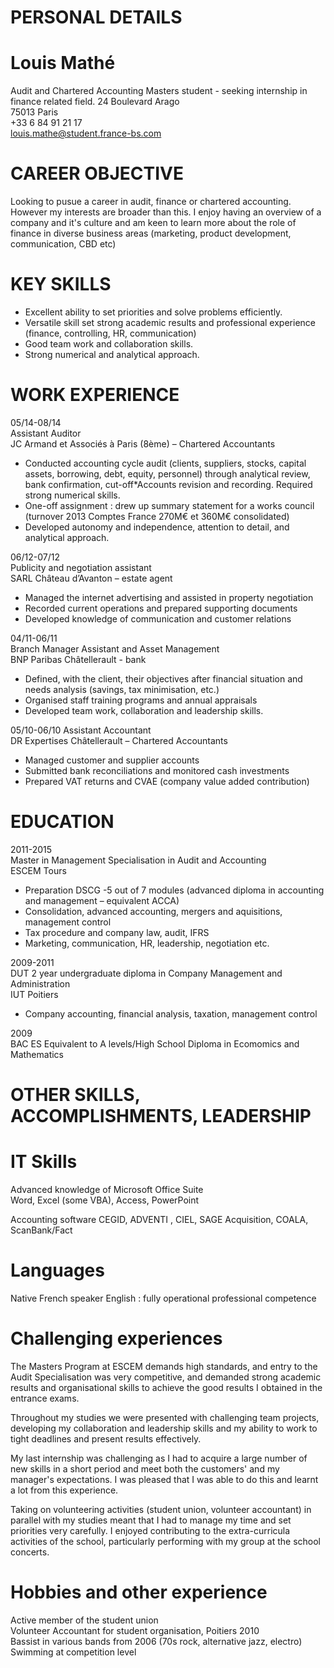 

# PERSONAL DETAILS

Louis Mathé
===========
  Audit and Chartered Accounting Masters student - seeking internship in finance related field.
  24 Boulevard Arago   
  75013 Paris   
  +33 6 84 91 21 17   
  louis.mathe@student.france-bs.com    

# CAREER OBJECTIVE

Looking to pusue a career in audit, finance or chartered accounting. 
However my interests are broader than this. I enjoy having an overview of a company and it's culture and am keen to learn more about the role of finance in diverse business areas (marketing, product development, communication, CBD etc)


# KEY SKILLS

* Excellent ability to set priorities and solve problems efficiently. 
* Versatile skill set strong academic results and professional experience (finance, controlling, HR, communication)
* Good team work and collaboration skills.
* Strong numerical and analytical approach.



# WORK EXPERIENCE

05/14-08/14   
Assistant Auditor   
JC Armand et Associés à Paris (8ème) – Chartered Accountants 
* Conducted accounting cycle audit (clients, suppliers, stocks, capital assets, borrowing, debt, equity, personnel) through analytical review, bank confirmation,  cut-off*Accounts revision and recording. Required strong numerical skills.
* One-off assignment : drew up summary statement for a works council (turnover 2013 Comptes France 270M€ et 360M€ consolidated) 
* Developed autonomy and independence, attention to detail, and analytical approach. 



06/12-07/12   
Publicity and negotiation assistant   
SARL Château d’Avanton – estate agent
* Managed the internet advertising and assisted in property negotiation
* Recorded current operations and prepared supporting documents
* Developed knowledge of communication and customer relations



04/11-06/11     
Branch Manager Assistant and Asset Management                     
BNP Paribas Châtellerault - bank      
* Defined, with the client, their objectives after  financial situation and needs analysis (savings, tax minimisation, etc.)
* Organised staff training programs and annual appraisals 
* Developed team work, collaboration and leadership skills.



05/10-06/10
Assistant Accountant                                                                 
DR Expertises Châtellerault – Chartered Accountants
* Managed customer and supplier accounts
* Submitted bank reconciliations and monitored cash investments
* Prepared VAT returns and CVAE (company value added contribution) 



# EDUCATION

2011-2015  
Master in Management Specialisation in Audit and Accounting                  
ESCEM Tours   
* Preparation DSCG -5 out of 7 modules (advanced diploma in accounting and management – equivalent ACCA)
* Consolidation, advanced accounting,  mergers and aquisitions,  management control
* Tax procedure and company law, audit,  IFRS
* Marketing, communication, HR, leadership, negotiation etc.


2009-2011   
DUT 2 year undergraduate diploma in Company Management and Administration   
IUT  Poitiers   
* Company accounting, financial analysis, taxation, management control


2009  
BAC ES Equivalent to A levels/High School Diploma in Ecomomics and Mathematics 



# OTHER SKILLS, ACCOMPLISHMENTS, LEADERSHIP

IT Skills
=========
Advanced knowledge of  Microsoft Office Suite     
Word, Excel (some VBA), Access, PowerPoint    

Accounting software
CEGID, ADVENTI , CIEL, SAGE  Acquisition, COALA, ScanBank/Fact  

Languages
=========
Native French speaker
English : fully operational professional competence

Challenging experiences
=======================
The Masters Program at ESCEM demands high standards, and entry to the Audit Specialisation was very competitive, and demanded strong academic results and organisational skills to achieve the good results I obtained in the entrance exams. 

Throughout my studies we were presented with challenging team projects, developing my collaboration and leadership skills and my ability to work to tight deadlines and present results effectively.

My last internship was challenging as I had to acquire a large number of new skills in a short period and meet both the customers' and my manager's expectations. I was pleased that I was able to do this and learnt a lot from this experience.   

Taking on volunteering activities (student union, volunteer accountant) in parallel with my studies meant that I had to manage my time and set priorities very carefully. I enjoyed contributing to the extra-curricula activities of the school, particularly performing with my group at the school concerts.

Hobbies and other experience
============================
Active member of the student union    
Volunteer Accountant for student organisation, Poitiers 2010    
Bassist in various bands from 2006 (70s rock, alternative jazz, electro)    
Swimming at competition level     






        







